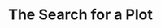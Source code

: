 ---
layout: other-video
permalink: /the-search-for-a-plot
title: The Search for a Plot
video_number: 80
release_date: 2000-01-01
description: 
cast: 
video_info:
  - 
video_available: false
medium: live action
old_cm_description: |
  In my dorm around midnight some friends were hanging out. One of them wanted to make an experimental movie, so we decided that he'd shoot it and I'd edit it. He went out to the streets with his camera and came back at 3AM with some crazy footage of people hanging off street lamps and jumping into piles of garbage cans. I edited it and added music.
james_old_star_rating: 3
james_old_number_rating: 7
---